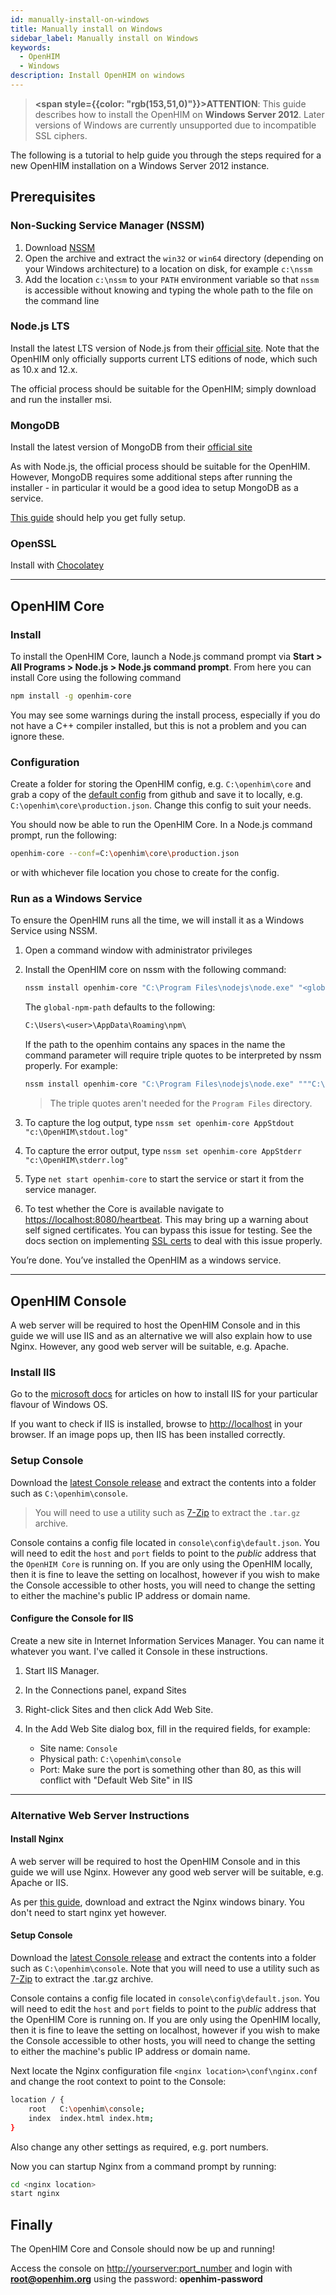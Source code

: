 ```yaml
---
id: manually-install-on-windows
title: Manually install on Windows
sidebar_label: Manually install on Windows
keywords:
  - OpenHIM
  - Windows
description: Install OpenHIM on windows
---
```


> **<span style={{color: "rgb(153,51,0)"}}>ATTENTION</span>**: This guide describes how to install the OpenHIM on **Windows Server 2012**. Later versions of Windows are currently unsupported due to incompatible SSL ciphers.

The following is a tutorial to help guide you through the steps required for a new OpenHIM installation on a Windows Server 2012 instance.

## Prerequisites

### Non-Sucking Service Manager (NSSM)

1. Download [NSSM](http://nssm.cc/download)
1. Open the archive and extract the `win32` or `win64` directory (depending on your Windows architecture) to a location on disk, for example `c:\nssm`
1. Add the location `c:\nssm` to your `PATH` environment variable so that `nssm` is accessible without knowing and typing the whole path to the file on the command line

### Node.js LTS

Install the latest LTS version of Node.js from their [official site](http://nodejs.org/). Note that the OpenHIM only officially supports current LTS editions of node, which such as 10.x and 12.x.

The official process should be suitable for the OpenHIM; simply download and run the installer msi.

### MongoDB

Install the latest version of MongoDB from their [official site](https://www.mongodb.org/)

As with Node.js, the official process should be suitable for the OpenHIM. However, MongoDB requires some additional steps after running the installer - in particular it would be a good idea to setup MongoDB as a service.

[This guide](https://docs.mongodb.org/manual/tutorial/install-mongodb-on-windows/) should help you get fully setup.

### OpenSSL

Install with [Chocolatey](https://chocolatey.org/packages/OpenSSL.Light)

---

## OpenHIM Core

### Install

To install the OpenHIM Core, launch a Node.js command prompt via **Start > All Programs > Node.js > Node.js command prompt**. From here you can install Core using the following command

```sh
npm install -g openhim-core
```

You may see some warnings during the install process, especially if you do not have a C++ compiler installed, but this is not a problem and you can ignore these.

### Configuration

Create a folder for storing the OpenHIM config, e.g. `C:\openhim\core` and grab a copy of the [default config](https://raw.githubusercontent.com/jembi/openhim-core-js/master/config/default.json) from github and save it to locally, e.g. `C:\openhim\core\production.json`. Change this config to suit your needs.

You should now be able to run the OpenHIM Core. In a Node.js command prompt, run the following:

```sh
openhim-core --conf=C:\openhim\core\production.json
```

or with whichever file location you chose to create for the config.

### Run as a Windows Service

To ensure the OpenHIM runs all the time, we will install it as a Windows Service using NSSM.

1. Open a command window with administrator privileges
1. Install the OpenHIM core on nssm with the following command:

    ```sh
    nssm install openhim-core "C:\Program Files\nodejs\node.exe" "<global-npm-path>\node_modules\openhim-core\bin\openhim-core.js" "--conf=C:\openhim\core\production.json"
    ```

    The `global-npm-path` defaults to the following:

    ```txt
    C:\Users\<user>\AppData\Roaming\npm\
    ```

    If the path to the openhim contains any spaces in the name the command parameter will require triple quotes to be interpreted by nssm properly. For example:

    ```sh
    nssm install openhim-core "C:\Program Files\nodejs\node.exe" """C:\Users\Test User\AppData\Roaming\npm\node_modules\openhim-core\bin\openhim-core.js""" "--conf=C:\openhim\core\production.json"
    ```

    > The triple quotes aren't needed for the `Program Files` directory.

1. To capture the log output, type `nssm set openhim-core AppStdout "c:\OpenHIM\stdout.log"`
1. To capture the error output, type `nssm set openhim-core AppStderr "c:\OpenHIM\stderr.log"`
1. Type `net start openhim-core` to start the service or start it from the service manager.
1. To test whether the Core is available navigate to <https://localhost:8080/heartbeat>. This may bring up a warning about self signed certificates. You can bypass this issue for testing. See the docs section on implementing [SSL certs](./setup-ssl) to deal with this issue properly.

You’re done. You’ve installed the OpenHIM as a windows service.

---

## OpenHIM Console

A web server will be required to host the OpenHIM Console and in this guide we will use IIS and as an alternative we will also explain how to use Nginx. However, any good web server will be suitable, e.g. Apache.

### Install IIS

Go to the [microsoft docs](http://www.iis.net/learn/install) for articles on how to install IIS for your particular flavour of Windows OS.

If you want to check if IIS is installed, browse to <http://localhost> in your browser. If an image pops up, then IIS has been installed correctly.

### Setup Console

Download the [latest Console release](https://github.com/jembi/openhim-console/releases/latest) and extract the contents into a folder such as `C:\openhim\console`.

> You will need to use a utility such as [7-Zip](http://www.7-zip.org/) to extract the `.tar.gz` archive.

Console contains a config file located in `console\config\default.json`. You will need to edit the `host` and `port` fields to point to the _public_ address that the `OpenHIM Core` is running on. If you are only using the OpenHIM locally, then it is fine to leave the setting on localhost, however if you wish to make the Console accessible to other hosts, you will need to change the setting to either the machine's public IP address or domain name.

#### Configure the Console for IIS

Create a new site in Internet Information Services Manager. You can name it whatever you want. I've called it Console in these instructions.

1. Start IIS Manager.
1. In the Connections panel, expand Sites
1. Right-click Sites and then click Add Web Site.
1. In the Add Web Site dialog box, fill in the required fields, for example:

   - Site name: `Console`
   - Physical path: `C:\openhim\console`
   - Port: Make sure the port is something other than 80, as this will conflict with "Default Web Site" in IIS

---

### Alternative Web Server Instructions

#### Install Nginx

A web server will be required to host the OpenHIM Console and in this guide we will use Nginx. However any good web server will be suitable, e.g. Apache or IIS.

As per [this guide](https://www.nginx.com/resources/wiki/start/topics/tutorials/install/), download and extract the Nginx windows binary. You don't need to start nginx yet however.

#### Setup Console

Download the [latest Console release](https://github.com/jembi/openhim-console/releases/latest) and extract the contents into a folder such as `C:\openhim\console`. Note that you will need to use a utility such as [7-Zip](http://www.7-zip.org/) to extract the .tar.gz archive.

Console contains a config file located in `console\config\default.json`. You will need to edit the `host` and `port` fields to point to the _public_ address that the OpenHIM Core is running on. If you are only using the OpenHIM locally, then it is fine to leave the setting on localhost, however if you wish to make the Console accessible to other hosts, you will need to change the setting to either the machine's public IP address or domain name.

Next locate the Nginx configuration file `<nginx location>\conf\nginx.conf` and change the root context to point to the Console:

```sh
location / {
    root   C:\openhim\console;
    index  index.html index.htm;
}
```

Also change any other settings as required, e.g. port numbers.

Now you can startup Nginx from a command prompt by running:

```sh
cd <nginx location>
start nginx
```

## Finally

The OpenHIM Core and Console should now be up and running!

Access the console on <http://yourserver:port_number> and login with **root@openhim.org** using the password: **openhim-password**
